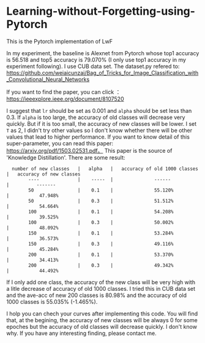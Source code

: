 # Learning-without-Forgetting-using-Pytorch
This is the Pytorch implementation of LwF

In my experiment, the baseline is Alexnet from Pytorch whose top1 accuracy is 56.518 and top5 accuracy is 79.070% (I only use top1 accuracy in my experiment following). I use CUB data set. The dataset.py refered to: https://github.com/weiaicunzai/Bag_of_Tricks_for_Image_Classification_with_Convolutional_Neural_Networks

If you want to find the paper, you can click ：https://ieeexplore.ieee.org/document/8107520

I suggest that `lr` should be set as 0.001 and `alpha` should be set less than 0.3. 
If `alpha` is too large, the accuracy of old classes will decrease very quickly. But if it is too small, the accuracy of new classes will be lower.
I set `T` as 2, I didn't try other values so I don't know whether there will be other values that lead to higher performance. If you want to know detail of this super-parameter, you can read this paper: https://arxiv.org/pdf/1503.02531.pdf。 This paper is the source of 'Knowledge Distillation'.
There are some result:

      number of new classes   |   alpha   |   accuracy of old 1000 classes    |   accuracy of new classes         
            ----              |    -----  |               ------              |          -------
            50                |    0.1    |               55.120%            |           47.948%
            50                |    0.3    |               51.512%            |           54.664%
            100               |    0.1    |               54.208%            |           39.525%
            100               |    0.3    |               50.002%            |           48.092%
            150               |    0.1    |               53.284%            |           36.573%
            150               |    0.3    |               49.116%            |           45.284%
            200               |    0.1    |               53.370%            |           34.413%
            200               |    0.3    |               49.342%            |           44.492%
      
 
If I only add one class, the accuracy of the new class will be very high with a litle decrease of accuracy of old 1000 classes.
I tried this in CUB data set and the ave-acc of new 200 classes is 80.98% and the accuracy of old 1000 classes is 55.035% (-1.465%).

I holp you can chech your curves after implementing this code. You will find that, at the begining, the accuracy of new classes will be always 0 for some epoches but the accuracy of old classes will decrease quickly. I don't know why. If you have any interesting finding, please contact me.
